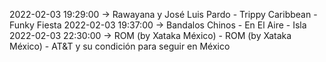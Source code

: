 2022-02-03 19:29:00 -> Rawayana y José Luis Pardo - Trippy Caribbean - Funky Fiesta
2022-02-03 19:37:00 -> Bandalos Chinos - En El Aire - Isla
2022-02-03 22:30:00 -> ROM (by Xataka México) - ROM (by Xataka México) - AT&T y su condición para seguir en México
